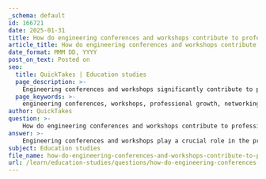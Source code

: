 ```yaml
---
_schema: default
id: 166721
date: 2025-01-31
title: How do engineering conferences and workshops contribute to professional growth?
article_title: How do engineering conferences and workshops contribute to professional growth?
date_format: MMM DD, YYYY
post_on_text: Posted on
seo:
  title: QuickTakes | Education studies
  page_description: >-
    Engineering conferences and workshops significantly contribute to professional growth through networking opportunities, knowledge transfer, skill enhancement, and career exploration.
  page_keywords: >-
    engineering conferences, workshops, professional growth, networking opportunities, knowledge transfer, skill enhancement, career exploration, global networking, industry expertise, professional development, innovation, collaboration
author: QuickTakes
question: >-
    How do engineering conferences and workshops contribute to professional growth?
answer: >-
    Engineering conferences and workshops play a crucial role in the professional growth of individuals in the engineering field. Here are several key contributions they make:\n\n1. **Networking Opportunities**: Conferences provide a unique platform for attendees to connect with industry experts, peers, and potential mentors. Building a professional network can lead to collaborations, job opportunities, and partnerships that are essential for career advancement.\n\n2. **Knowledge Transfer**: These events are ideal for the transfer of knowledge, where experts present their latest research, technological advancements, and industry trends. This exposure helps attendees stay updated on the latest developments in their field, which is vital in a rapidly evolving industry.\n\n3. **Skill Enhancement**: Workshops often include hands-on training sessions that bridge the gap between theoretical knowledge and practical application. Participants can develop new skills and refine existing ones, making them more competitive in the job market.\n\n4. **Career Exploration**: Many conferences offer sessions focused on career development, helping attendees understand various career paths within engineering. This can be particularly beneficial for students and early-career professionals looking to navigate their options.\n\n5. **Global Networking**: International engineering conferences bring together professionals from around the world, fostering a global perspective. This exposure can lead to international collaborations and a broader understanding of global engineering challenges and solutions.\n\n6. **Access to Industry Expertise**: Attendees gain access to top-tier industry expertise, which can inspire innovation and inform best practices in their work. Learning from leaders in the field can provide insights that are not available through traditional educational settings.\n\n7. **Professional Development**: Participation in conferences and workshops is often considered a form of professional development. Engaging in these activities can enhance an engineer's qualifications and may be beneficial for obtaining certifications or advancing within their organization.\n\nIn summary, engineering conferences and workshops are invaluable for personal and professional growth, offering opportunities for networking, knowledge acquisition, skill development, and career exploration. They serve as catalysts for innovation and collaboration in the engineering community.
subject: Education studies
file_name: how-do-engineering-conferences-and-workshops-contribute-to-professional-growth.md
url: /learn/education-studies/questions/how-do-engineering-conferences-and-workshops-contribute-to-professional-growth
---
```


&nbsp;